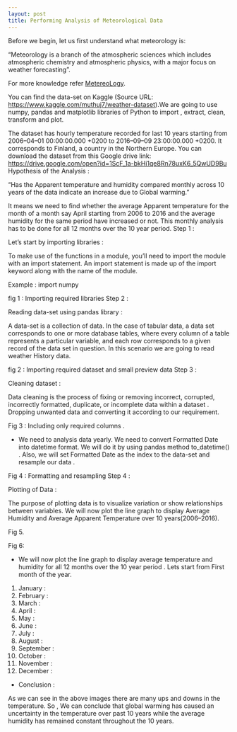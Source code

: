 ```yaml
---
layout: post
title: Performing Analysis of Meteorological Data
---
```

Before we begin, let us first understand what meteorology is:

“Meteorology is a branch of the atmospheric sciences which includes atmospheric chemistry and atmospheric physics, with a major focus on weather forecasting”.

For more knowledge refer [MetereoLogy]([https://www.wikipedia.org/wiki/Meteorology).

You can find the data-set on Kaggle (Source URL: https://www.kaggle.com/muthuj7/weather-dataset).We are going to use numpy, pandas and matplotlib libraries of Python to import , extract, clean, transform and plot.

The dataset has hourly temperature recorded for last 10 years starting from 2006–04–01 00:00:00.000 +0200 to 2016–09–09 23:00:00.000 +0200. It corresponds to Finland, a country in the Northern Europe. You can download the dataset from this Google drive link: https://drive.google.com/open?id=1ScF_1a-bkHi1qe8Rn78uxK6_5QwUD9Bu
Hypothesis of the Analysis :

“Has the Apparent temperature and humidity compared monthly across 10 years of the data indicate an increase due to Global warming.”

It means we need to find whether the average Apparent temperature for the month of a month say April starting from 2006 to 2016 and the average humidity for the same period have increased or not. This monthly analysis has to be done for all 12 months over the 10 year period.
Step 1 :

Let’s start by importing libraries :

To make use of the functions in a module, you’ll need to import the module with an import statement. An import statement is made up of the import keyword along with the name of the module.

Example : import numpy

fig 1 : Importing required libraries
Step 2 :

Reading data-set using pandas library :

A data-set is a collection of data. In the case of tabular data, a data set corresponds to one or more database tables, where every column of a table represents a particular variable, and each row corresponds to a given record of the data set in question. In this scenario we are going to read weather History data.

fig 2 : Importing required dataset and small preview data
Step 3 :

Cleaning dataset :

Data cleaning is the process of fixing or removing incorrect, corrupted, incorrectly formatted, duplicate, or incomplete data within a dataset . Dropping unwanted data and converting it according to our requirement.

Fig 3 : Including only required columns .

* We need to analysis data yearly. We need to convert Formatted Date into datetime format. We will do it by using pandas method to_datetime() . Also, we will set Formatted Date as the index to the data-set and resample our data .

Fig 4 : Formatting and resampling
Step 4 :

Plotting of Data :

The purpose of plotting data is to visualize variation or show relationships between variables. We will now plot the line graph to display Average Humidity and Average Apparent Temperature over 10 years(2006–2016).

Fig 5.

Fig 6:

* We will now plot the line graph to display average temperature and humidity for all 12 months over the 10 year period . Lets start from First month of the year.
1) January :
2) February :
3) March :
4) April :
5) May :
6) June :
7) July :
8) August :
9) September :
10) October :
11) November :
12) December :
* Conclusion :

As we can see in the above images there are many ups and downs in the temperature. So , We can conclude that global warming has caused an uncertainty in the temperature over past 10 years while the average humidity has remained constant throughout the 10 years.
